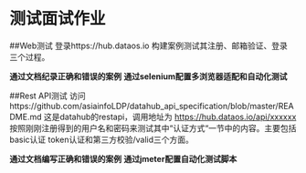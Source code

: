 # 测试面试作业
##Web测试
登录https://hub.dataos.io 构建案例测试其注册、邮箱验证、登录 三个过程。

**通过文档纪录正确和错误的案例**
**通过selenium配置多浏览器适配和自动化测试**

##Rest API测试
访问https://github.com/asiainfoLDP/datahub_api_specification/blob/master/README.md
这是datahub的restapi，调用地址为 https://hub.dataos.io/api/xxxxxx
按照刚刚注册得到的用户名和密码来测试其中“认证方式“一节中的内容。主要包括basic认证 token认证和第三方校验/valid三个方面。

**通过文档编写正确和错误的案例**
**通过jmeter配置自动化测试脚本**


